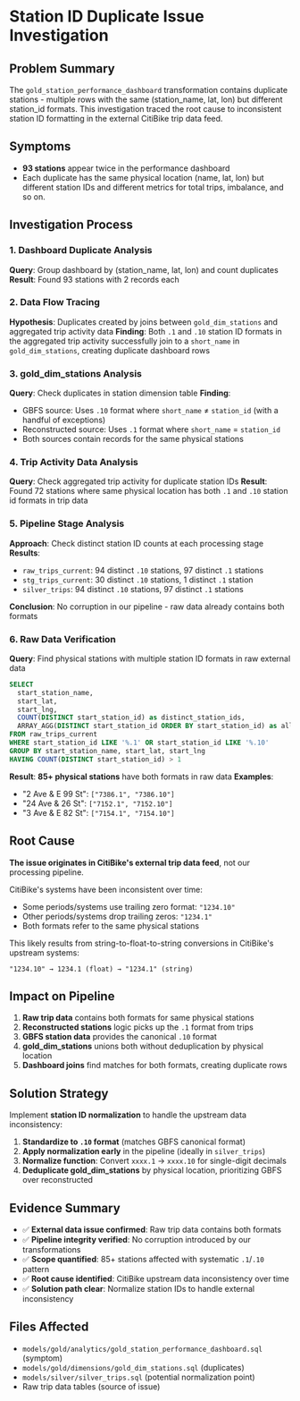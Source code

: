 # Station ID Duplicate Issue Investigation

## Problem Summary

The `gold_station_performance_dashboard` transformation contains duplicate stations - multiple rows with the same (station_name, lat, lon) but different station_id formats. This investigation traced the root cause to inconsistent station ID formatting in the external CitiBike trip data feed.

## Symptoms

- **93 stations** appear twice in the performance dashboard
- Each duplicate has the same physical location (name, lat, lon) but different station IDs and different metrics for total trips, imbalance, and so on.

## Investigation Process

### 1. Dashboard Duplicate Analysis
**Query**: Group dashboard by (station_name, lat, lon) and count duplicates
**Result**: Found 93 stations with 2 records each

### 2. Data Flow Tracing
**Hypothesis**: Duplicates created by joins between `gold_dim_stations` and aggregated trip activity data
**Finding**: Both `.1` and `.10` station ID formats in the aggregated trip activity successfully join to a `short_name` in `gold_dim_stations`, creating duplicate dashboard rows

### 3. gold_dim_stations Analysis
**Query**: Check duplicates in station dimension table
**Finding**: 
- GBFS source: Uses `.10` format where `short_name` ≠ `station_id` (with a handful of exceptions)
- Reconstructed source: Uses `.1` format where `short_name` = `station_id`
- Both sources contain records for the same physical stations

### 4. Trip Activity Data Analysis
**Query**: Check aggregated trip activity for duplicate station IDs
**Result**: Found 72 stations where same physical location has both `.1` and `.10` station id formats in trip data

### 5. Pipeline Stage Analysis
**Approach**: Check distinct station ID counts at each processing stage
**Results**:
- `raw_trips_current`: 94 distinct `.10` stations, 97 distinct `.1` stations
- `stg_trips_current`: 30 distinct `.10` stations, 1 distinct `.1` station  
- `silver_trips`: 94 distinct `.10` stations, 97 distinct `.1` stations

**Conclusion**: No corruption in our pipeline - raw data already contains both formats

### 6. Raw Data Verification
**Query**: Find physical stations with multiple station ID formats in raw external data
```sql
SELECT
  start_station_name,
  start_lat,
  start_lng,
  COUNT(DISTINCT start_station_id) as distinct_station_ids,
  ARRAY_AGG(DISTINCT start_station_id ORDER BY start_station_id) as all_station_ids
FROM raw_trips_current
WHERE start_station_id LIKE '%.1' OR start_station_id LIKE '%.10'
GROUP BY start_station_name, start_lat, start_lng
HAVING COUNT(DISTINCT start_station_id) > 1
```

**Result**: **85+ physical stations** have both formats in raw data
**Examples**:
- "2 Ave & E 99 St": `["7386.1", "7386.10"]`
- "24 Ave & 26 St": `["7152.1", "7152.10"]` 
- "3 Ave & E 82 St": `["7154.1", "7154.10"]`

## Root Cause

**The issue originates in CitiBike's external trip data feed**, not our processing pipeline.

CitiBike's systems have been inconsistent over time:
- Some periods/systems use trailing zero format: `"1234.10"`
- Other periods/systems drop trailing zeros: `"1234.1"`
- Both formats refer to the same physical stations

This likely results from string-to-float-to-string conversions in CitiBike's upstream systems:
```
"1234.10" → 1234.1 (float) → "1234.1" (string)
```

## Impact on Pipeline

1. **Raw trip data** contains both formats for same physical stations
2. **Reconstructed stations** logic picks up the `.1` format from trips 
3. **GBFS station data** provides the canonical `.10` format
4. **gold_dim_stations** unions both without deduplication by physical location
5. **Dashboard joins** find matches for both formats, creating duplicate rows

## Solution Strategy

Implement **station ID normalization** to handle the upstream data inconsistency:

1. **Standardize to `.10` format** (matches GBFS canonical format)
2. **Apply normalization early** in the pipeline (ideally in `silver_trips`)
3. **Normalize function**: Convert `xxxx.1` → `xxxx.10` for single-digit decimals
4. **Deduplicate gold_dim_stations** by physical location, prioritizing GBFS over reconstructed

## Evidence Summary

- ✅ **External data issue confirmed**: Raw trip data contains both formats
- ✅ **Pipeline integrity verified**: No corruption introduced by our transformations  
- ✅ **Scope quantified**: 85+ stations affected with systematic `.1`/`.10` pattern
- ✅ **Root cause identified**: CitiBike upstream data inconsistency over time
- ✅ **Solution path clear**: Normalize station IDs to handle external inconsistency

## Files Affected

- `models/gold/analytics/gold_station_performance_dashboard.sql` (symptom)
- `models/gold/dimensions/gold_dim_stations.sql` (duplicates)
- `models/silver/silver_trips.sql` (potential normalization point)
- Raw trip data tables (source of issue)